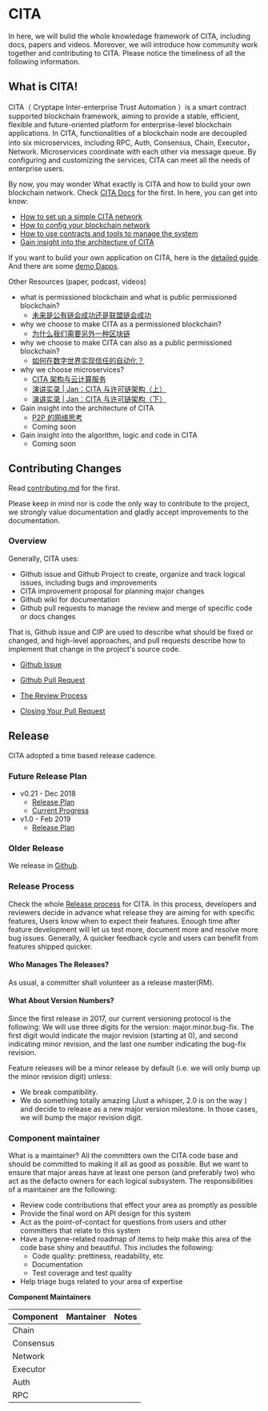 # CITA
In here, we will bulid the whole knowledage framework of CITA, including docs, papers and videos. Moreover, we will introduce how community work together and contributing to CITA. Please notice the timeliness of all the following information.

## What is CITA!

CITA（ Cryptape Inter-enterprise Trust Automation ）is a smart contract supported blockchain framework, aiming to provide a stable, efficient, flexible and future-oriented platform for enterprise-level blockchain applications. In CITA, functionalities of a blockchain node are decoupled into six microservices, including RPC, Auth, Consensus, Chain, Executor，Network. Microservices coordinate with each other via message queue. By configuring and customizing the services, CITA can meet all the needs of enterprise users.

By now, you may wonder What exactly is CITA and how to build your own blockchain network. Check [CITA Docs](https://docs.nervos.org/cita/#/zh/develop/) for the first. In here, you can get into know:

* [How to set up a simple CITA network](https://docs.nervos.org/cita/#/chain/getting_started)
* [How to config your blockchain network](https://docs.nervos.org/cita/#/chain/config_tool)
* [How to use contracts and tools to manage the system](https://docs.nervos.org/cita/#/system_management/contracts)
* [Gain insight into the architecture of CITA](https://docs.nervos.org/cita/#/architecture/architecture)

If you want to build your own application on CITA, here is the [detailed guide](https://docs.nervos.org/nervos-appchain-docs/#/quick-start/build-dapp). And there are some [demo Dapps](https://github.com/cryptape/dapp-demos).

Other Resources (paper, podcast, videos)

* what is permissioned blockchain and what is public permissioned blockchain?
  * [未来是公有链会成功还是联盟链会成功](https://www.jianshu.com/p/db019fbb14b7)
* why we choose to make CITA as a permissioned blockchain?
  * [为什么我们需要另外一种区块链](https://www.jianshu.com/p/db019fbb14b7)
* why we choose to make CITA can also as a public permissioned blockchain?
  * [如何在数字世界实现信任的自动化？](https://www.jianshu.com/p/ff00ca99499a)
* why we choose microservices?
  * [CITA 架构与云计算服务](https://mp.weixin.qq.com/s?__biz=MzUzNjEyNjMzMw==&mid=2247483718&idx=1&sn=abab513ae41d210c293d515524278f71&chksm=fafbb754cd8c3e42140c581922bfef7ced65b1db3575dad5ef1f01a11f9c859c9460bdd8c908&token=1057901215&lang=zh_CN#rd)
  * [演讲实录 | Jan：CITA 与许可链架构（上）](https://mp.weixin.qq.com/s?__biz=MzUzNjEyNjMzMw==&mid=2247483764&idx=1&sn=ed6ce603731ff478157a531ef1cc0d55&chksm=fafbb766cd8c3e703030355d4c0f44d831e3e3aa61ac39879f996df3375844cae8d794c6fb6c&token=1057901215&lang=zh_CN#rd)
  * [演讲实录 | Jan：CITA 与许可链架构（下）](https://mp.weixin.qq.com/s?__biz=MzUzNjEyNjMzMw==&mid=2247483771&idx=1&sn=df42a2dc15e2d76cf7619b426a047d6c&chksm=fafbb769cd8c3e7f2c89870dd3f273aaca30ac55235e38983821df17c2b9aade1a29359f2927&token=1057901215&lang=zh_CN#rd)
* Gain insight into the architecture of CITA
  * [P2P 的网络思考](https://mp.weixin.qq.com/s?__biz=MzUzNzg4NTAzOA==&mid=2247484504&idx=1&sn=70791e666b9ed99c358be12df2ab2618&chksm=fae16459cd96ed4f61f85e0b1568db4d1505504b0e57776021c119ffd11b397838c97d941003&token=1398524652&lang=zh_CN#rd)
  * Coming soon
* Gain insight into the algorithm, logic and code in CITA
  * Coming soon
  
## Contributing Changes

Read [contributing.md]() for the first.

Please keep in mind nor is code the only way to contribute to the project, we strongly value documentation and gladly accept improvements to the documentation.

### Overview

Generally, CITA uses:

* Github issue and Github Project to create, organize and track logical issues, including bugs and improvements
* CITA improvement proposal for planning major changes
* Github wiki for documentation 
* Github pull requests to manage the review and merge of specific code or docs changes

That is, Github issue and CIP are used to describe what should be fixed or changed, and high-level approaches, and pull requests describe how to implement that change in the project's source code.

* [Github Issue]()

* [Github Pull Request]()

* [The Review Process]()

* [Closing Your Pull Request]()

## Release

CITA adopted a time based release cadence.

### Future Release Plan
* v0.21 - Dec 2018
  * [Release Plan]()
  * [Current Progress]()
* v1.0 - Feb 2019
  * [Release Plan]()
  
### Older Release

We release in [Github](https://github.com/cryptape/cita/releases).

### Release Process

Check the whole [Release process](https://github.com/zhouyun-zoe/Workflow/blob/master/release%20process.md) for CITA. 
In this process, developers and reviewers decide in advance what release they are aiming for with specific features, Users know when to expect their features. Enough time after feature development will let us test more, document more and resolve more bug issues. Generally, A quicker feedback cycle and users can benefit from features shipped quicker.

#### Who Manages The Releases?
As usual, a committer shall volunteer as a release master(RM).

#### What About Version Numbers?
Since the first release in 2017, our current versioning protocol is the following:
We will use three digits for the version: major.minor.bug-fix. The first digit would indicate the major revision (starting at 0), and second indicating minor revision, and the last one number indicating the bug-fix revision.
 
Feature releases will be a minor release by default (i.e. we will only bump up the minor revision digit) unless:
* We break compatibility.
* We do something totally amazing (Just a whisper, 2.0 is on the way ) and decide to release as a new major version milestone.
In those cases, we will bump the major revision digit.

### Component maintainer
What is a maintainer?
All the committers own the CITA code base and should be committed to making it all as good as possible. But we want to ensure that major areas have at least one person (and preferably two) who act as the defacto owners for each logical subsystem. The responsibilities of a maintainer are the following:
* Review code contributions that effect your area as promptly as possible
* Provide the final word on API design for this system
* Act as the point-of-contact for questions from users and other committers that relate to this system
* Have a hygene-related roadmap of items to help make this area of the code base shiny and beautiful. This includes the following:
  * Code quality: prettiness, readability, etc
  * Documentation
  * Test coverage and test quality
* Help triage bugs related to your area of expertise

**Component Maintainers**

| Component | Mantainer | Notes |
| :------| ------: | :------: |
| Chain |  |  |
| Consensus |  |  |
| Network |  |  |
| Executor |  |  |
| Auth |  |  |
| RPC |  |  |



